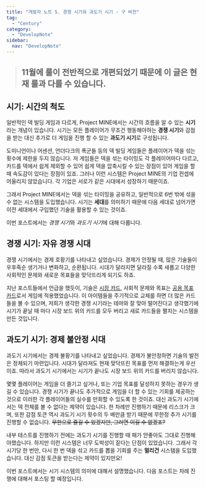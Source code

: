 ```yaml
---
title: "개발자 노트 5. 경쟁 시기와 과도기 시기 - 구 버전"
tag:
  - "Century"
category:
  - "DevelopNote"
sidebar:
  nav: "DevelopNote"
---
```

> ## 11월에 룰이 전반적으로 개편되었기 때문에 이 글은 현재 룰과 다를 수 있습니다.

## 시기: 시간의 척도

일반적인 덱 빌딩 게임과 다르게, Project MINE에서는 시간의 흐름을 알 수 있는 **시기**라는 개념이 있습니다. 시기는 모든 플레이어가 무조건 행동해야하는 **경쟁 시기**와 감점을 받는 대신 추가로 더 게임을 진행 할 수 있는 **과도기 시기**로 구성됩니다.

도미니언이나 어센션, 언더다크의 폭군들 등의 덱 빌딩 게임들은 플레이어가 덱을 섞는 횟수에 제한을 두지 않습니다. 저 게임들은 덱을 섞는 타이밍도 각 플레이어마다 다르고, 카드를 덱에서 쉽게 제외할 수 있어 쉽게 덱을 압축시킬 수 있는 장점이 있어 게임을 할 때 속도감이 있다는 장점이 있죠. 그러나 이런 시스템은 Project MINE의 기업 컨셉에 어울리지 않았습니다. 각 기업은 서로가 같은 시대에서 성장하기 때문이죠.

그래서 Project MINE에서는 덱을 섞는 타이밍을 공유하고, 일반적으로 6번 밖에 섞을 수 없는 시스템을 도입했습니다. 시기는 **세대**를 의미하기 때문에 다음 세대로 넘어가면 이전 세대에서 구입했던 기술을 활용할 수 있는 것이죠. 

이번 포스트에서는 *경쟁 시기*와 *과도기 시기*에 대해 다룹니다.

## 경쟁 시기: 자유 경쟁 시대

경쟁 시기에서는 경제 호황기를 나타내고 싶었습니다. 경제가 안정될 때, 많은 기술들이 우후죽순 생기거나 변화하고, 순환됩니다. 시대가 달라지면 달라질 수록 새롭고 다양한 사회적인 문제와 새로운 목표들을 맞닥뜨리게 되기도 하죠.

지난 포스트들에서 언급을 했듯이, 기술은 [시장 카드](https://projectmine-boardgame.github.io/developnote/market-cards "개발자 노트 4. 시장 카드"), 사회적 문제와 목표는 [공용 목표 카드](https://projectmine-boardgame.github.io/developnote/achievements "개발자 노트 2. 기업 목표와 공용 목표")로서 게임에 적용했었습니다. 이 아이템들을 주기적으로 교체를 하면 더 많은 카드들을 볼 수 있으며, 저희가 생각한 경쟁 시기라는 테마와 잘 맞아 떨어진다고 생각했기에 시기가 끝날 때 마다 시장 보드 위의 카드를 모두 버리고 새로 카드들을 펼치는 시스템을 만든 것입니다.
## 과도기 시기: 경제 불안정 시대

과도기 시기에서는 경제 불황기를 나타내고 싶었습니다. 경제가 불안정하면 기술의 발전은 정체되기 마련입니다. 시대가 달라져도 현재 맞닥뜨린 목표를 먼저 해결하는게 우선이죠. 따라서 과도기 시기에서는 시기가 끝나도 시장 보드 위의 카드를 버리지 않습니다.

몇몇 플레이어는 게임을 더 즐기고 싶거나, 또는 기업 목표를 달성하지 못하는 경우가 생길 수 있습니다. 경쟁 시기가 끝나도 추가적으로 게임을 더 할 수 있는 기회를 제공하는 것으로 이러한 각 플레이어들의 실수를 만회할 수 있도록 한 것이죠. 대신 과도기 시기에서는 덱 전체를 볼 수 없다는 제약이 있습니다. 한 차례만 진행하기 때문에 리스크가 크며, 또한 감점 토큰 역시 과도기 시기 횟수의 두 배만큼 받기 때문에 무한정 추가 시기를 진행할 수 없습니다. ~~무한으로 즐길 수 있겠지만, 그러면 이길 수 없겠죠?~~

내부 테스트를 진행하기 전에는 과도기 시기를 진행할 때 패가 안좋아도 그대로 진행해야했습니다. 하지만 이런 시스템은 너무 도박성이 짙다는 단점이 있었습니다. 그래서 각 시기당 한 번만, 다시 한 번 덱을 섞고 카드를 뽑을 기회를 주는 **멀리건** 시스템을 도입했습니다. 대신 감점 토큰을 받는다는 제약이 있지만요!

이번 포스트에서는 시기 시스템의 의미에 대해서 설명했습니다. 다음 포스트는 차례 진행에 대해서 포스팅 할 예정입니다.









































































































